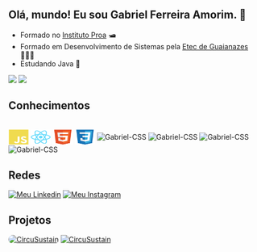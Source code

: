 ## Olá, mundo! Eu sou Gabriel Ferreira Amorim. 👋

- Formado no [Instituto Proa](https://www.proa.org.br/) 🛥️
- Formado em Desenvolvimento de Sistemas pela [Etec de Guaianazes](https://www.cps.sp.gov.br/etecs/etec-de-guaianazes-guaianazes/) 🧑🏽‍💻
- Estudando Java 🥝

<div>
  <picture>
    <source
      srcset="https://github-readme-stats.vercel.app/api?username=Bieelogrom&show_icons=true&theme=dark"
      media="(prefers-color-scheme: dark)"
    />
    <source
      srcset="https://github-readme-stats.vercel.app/api?username=Bieelogrom&show_icons=true"
      media="(prefers-color-scheme: light), (prefers-color-scheme: no-preference)"
    />
    <img src="https://github-readme-stats.vercel.app/api?username=anuraghazra&show_icons=true" />
  </picture>
  <picture>
    <img src="https://github-readme-stats.vercel.app/api/top-langs/?username=Bieelogrom&layout=compact">
  </picture>
</div>

## Conhecimentos

<div style="display: inline_block"><br>
  <img align="center" alt="Gabriel-JS" height="30" width="40" src="https://raw.githubusercontent.com/devicons/devicon/master/icons/javascript/javascript-plain.svg">
  <img align="center" alt="Gabriel-React" height="30" width="40" src="https://raw.githubusercontent.com/devicons/devicon/master/icons/react/react-original.svg">
  <img align="center" alt="Gabriel-HTML" height="30" width="40" src="https://raw.githubusercontent.com/devicons/devicon/master/icons/html5/html5-original.svg">
  <img align="center" alt="Gabriel-CSS" height="30" width="40" src="https://raw.githubusercontent.com/devicons/devicon/master/icons/css3/css3-original.svg">
  <img align="center" alt="Gabriel-CSS" height="30" width="40" src="https://cdn.jsdelivr.net/gh/devicons/devicon@latest/icons/php/php-original.svg" />  
  <img align="center" alt="Gabriel-CSS" height="30" width="40" src="https://cdn.jsdelivr.net/gh/devicons/devicon@latest/icons/mysql/mysql-original.svg" />  
  <img align="center" alt="Gabriel-CSS" height="30" width="40"  src="https://cdn.jsdelivr.net/gh/devicons/devicon@latest/icons/java/java-original-wordmark.svg" />
  <img align="center" alt="Gabriel-CSS" height="30" width="40" src="https://cdn.jsdelivr.net/gh/devicons/devicon@latest/icons/spring/spring-original-wordmark.svg" />        
</div>

## Redes

<div>
  <a href="https://www.linkedin.com/in/gabrielfav/" target="_blank"><img src="https://img.shields.io/badge/LinkedIn-0077B5?style=for-the-badge&logo=linkedin&logoColor=white" alt="Meu Linkedin"></a>
  <a href="https://www.instagram.com/gabriel.fav/" target="_blank"><img src="https://img.shields.io/badge/Instagram-E4405F?style=for-the-badge&logo=instagram&logoColor=white" alt="Meu Instagram"></a>
</div>

## Projetos 

<div>
  <a href="https://linktr.ee/CircuSustain" target="_blank"><img src="https://github.com/Bieelogrom/Bieelogrom/assets/119885618/cd935efc-a6b3-4a5f-b3a0-b4399d545fac" alt="CircuSustain" height="100" style="border-radius: 25px;"></a>
    <a href="https://github.com/RaphaLsantos/TCC-SerM-e" target="_blank"><img src="https://github.com/Bieelogrom/Bieelogrom/assets/119885618/39888388-5567-46ea-a56a-a13e5827d5c5" alt="CircuSustain" height="100" style=""></a>
</div>
